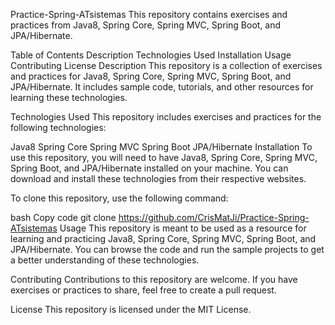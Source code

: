 Practice-Spring-ATsistemas
This repository contains exercises and practices from Java8, Spring Core, Spring MVC, Spring Boot, and JPA/Hibernate.

Table of Contents
Description
Technologies Used
Installation
Usage
Contributing
License
Description
This repository is a collection of exercises and practices for Java8, Spring Core, Spring MVC, Spring Boot, and JPA/Hibernate. It includes sample code, tutorials, and other resources for learning these technologies.

Technologies Used
This repository includes exercises and practices for the following technologies:

Java8
Spring Core
Spring MVC
Spring Boot
JPA/Hibernate
Installation
To use this repository, you will need to have Java8, Spring Core, Spring MVC, Spring Boot, and JPA/Hibernate installed on your machine. You can download and install these technologies from their respective websites.

To clone this repository, use the following command:

bash
Copy code
git clone https://github.com/CrisMatJi/Practice-Spring-ATsistemas
Usage
This repository is meant to be used as a resource for learning and practicing Java8, Spring Core, Spring MVC, Spring Boot, and JPA/Hibernate. You can browse the code and run the sample projects to get a better understanding of these technologies.

Contributing
Contributions to this repository are welcome. If you have exercises or practices to share, feel free to create a pull request.

License
This repository is licensed under the MIT License.
